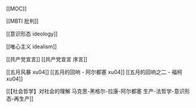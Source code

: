 [[MOC]]





[[MBTI 批判]]

[[意识形态 ideology]]  

[[唯心主义 idealism]]

[[共产党宣言]]  [[共产党宣言 序言]]

[[五月风暴 xu04]]  [[五月的回响 - 阿尔都塞 xu04]]  [[五月的回响之二 - 福柯 xu04]]

[[【社会哲学】对社会的理解 马克思-黑格尔-拉康-阿尔都塞 生产-法哲学-意识形态-再生产]]


